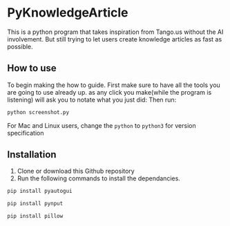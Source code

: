 # PyKnowledgeArticle
This is a python program that takes inspiration from Tango.us without the AI involvement. But still trying to let users create knowledge articles as fast as possible. 

## How to use

To begin making the how to guide. First make sure to have all the tools you are going to use already up. as any click you make(while the program is listening) will ask you to notate what you just did:
Then run:
```sh
python screenshot.py
```

For Mac and Linux users, change the `python` to `python3` for version specification 




## Installation

1. Clone or download this Github repository
2. Run the following commands to install the dependancies.

```sh
pip install pyautogui
```
```sh
pip install pynput
```

```sh
pip install pillow
```

